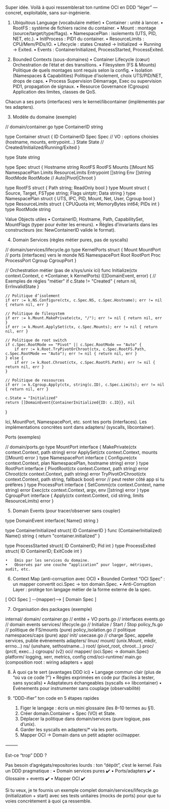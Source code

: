 Super idée. Voilà à quoi ressemblerait ton runtime OCI en DDD “léger” — concret, exploitable, sans sur-ingénierie.

1) Ubiquitous Language (vocabulaire métier)
   •	Container : unité à lancer.
   •	RootFS : système de fichiers racine du container.
   •	Mount : montage (source/target/type/flags).
   •	NamespacePlan : isolements (UTS, PID, NET, etc.).
   •	InitProcess : PID1 du container.
   •	ResourceLimits : CPU/Mem/PIDs/IO.
   •	Lifecycle : states Created → Initialized → Running → Exited.
   •	Events : ContainerInitialized, ProcessStarted, ProcessExited.

2) Bounded Contexts (sous-domaines)
   •	Container Lifecycle (cœur)
   Orchestration de l’état et des transitions.
   •	Filesystem (FS & Mounts)
   Politique de quels montages sont requis selon la config.
   •	Isolation (Namespaces & Capabilities)
   Politique d’isolement, choix UTS/PID/NET, drops de caps.
   •	Process Supervision
   Démarrage, Exec ou supervision PID1, propagation de signaux.
   •	Resource Governance (Cgroups)
   Application des limites, classes de QoS.

Chacun a ses ports (interfaces) vers le kernel/libcontainer (implémentés par tes adapters).

3) Modèle du domaine (exemple)

// domain/container.go
type ContainerID string

type Container struct {
ID        ContainerID
Spec      Spec              // VO : options choisies (hostname, mounts, entrypoint…)
State     State             // Created/Initialized/Running/Exited
}

type State string

type Spec struct {
Hostname      string
RootFS        RootFS
Mounts        []Mount
NS            NamespacePlan
Limits        ResourceLimits
Entrypoint    []string
Env           []string
RootMode      RootMode // Auto|Pivot|Chroot
}

type RootFS struct { Path string; ReadOnly bool }
type Mount struct   { Source, Target, FSType string; Flags uintptr; Data string }
type NamespacePlan  struct { UTS, IPC, PID, Mount, Net, User, Cgroup bool }
type ResourceLimits struct { CPUQuota int; MemoryBytes int64; PIDs int }
type RootMode string

Value Objects utiles
•	ContainerID, Hostname, Path, CapabilitySet, MountFlags (typer pour éviter les erreurs).
•	Règles d’invariants dans les constructeurs (ex: NewContainerID valide le format).

4) Domain Services (règles métier pures, pas de syscalls)

// domain/services/lifecycle.go
type KernelPorts struct {
Mount   MountPort        // ports (interfaces) vers le monde
NS      NamespacePort
Root    RootPort
Proc    ProcessPort
Cgroup  CgroupPort
}

// Orchestration métier (pas de x/sys/unix ici)
func Initialize(ctx context.Context, c *Container, k KernelPorts) ([]DomainEvent, error) {
// Exemples de règles "métier"
if c.State != "Created" { return nil, ErrInvalidState }

    // Politique d’isolement
    if err := k.NS.Configure(ctx, c.Spec.NS, c.Spec.Hostname); err != nil { return nil, err }

    // Politique de filesystem
    if err := k.Mount.MakePrivate(ctx, "/"); err != nil { return nil, err }
    if err := k.Mount.ApplySet(ctx, c.Spec.Mounts); err != nil { return nil, err }

    // Politique de root switch
    if c.Spec.RootMode == "Pivot" || c.Spec.RootMode == "Auto" {
        if err := k.Root.TryPivotOrChroot(ctx, c.Spec.RootFS.Path, c.Spec.RootMode == "Auto"); err != nil { return nil, err }
    } else {
        if err := k.Root.Chroot(ctx, c.Spec.RootFS.Path); err != nil { return nil, err }
    }

    // Politique de ressources
    if err := k.Cgroup.Apply(ctx, string(c.ID), c.Spec.Limits); err != nil { return nil, err }

    c.State = "Initialized"
    return []DomainEvent{ContainerInitialized{ID: c.ID}}, nil
}

Ici, MountPort, NamespacePort, etc. sont tes ports (interfaces). Les implémentations concrètes sont dans adapters/ (syscalls, libcontainer).

Ports (exemples)

// domain/ports.go
type MountPort interface {
MakePrivate(ctx context.Context, path string) error
ApplySet(ctx context.Context, mounts []Mount) error
}
type NamespacePort interface {
Configure(ctx context.Context, plan NamespacePlan, hostname string) error
}
type RootPort interface {
PivotRoot(ctx context.Context, path string) error
Chroot(ctx context.Context, path string) error
TryPivotOrChroot(ctx context.Context, path string, fallback bool) error // peut rester côté app si tu préfères
}
type ProcessPort interface {
SetComm(ctx context.Context, name string) error
Exec(ctx context.Context, argv, env []string) error
}
type CgroupPort interface {
Apply(ctx context.Context, cid string, limits ResourceLimits) error
}

5) Domain Events (pour tracer/observer sans coupler)

type DomainEvent interface{ Name() string }

type ContainerInitialized struct{ ID ContainerID }
func (ContainerInitialized) Name() string { return "container.initialized" }

type ProcessStarted struct{ ID ContainerID; Pid int }
type ProcessExited struct{ ID ContainerID; ExitCode int }

	•	Émis par les services du domaine.
	•	Observés par une couche “application” pour logger, métriques, audit, etc.

6) Context Map (anti-corruption avec OCI)
   •	Bounded Context “OCI Spec” : un mapper convertit oci.Spec → ton domain.Spec.
   •	Anti-Corruption Layer : protège ton langage métier de la forme externe de la spec.

[ OCI Spec ] --(mapper)--> [ Domain Spec ]

7) Organisation des packages (exemple)

internal/
domain/
container.go          // entité + VO
ports.go              // interfaces
events.go             // domain events
services/
lifecycle.go        // Initialize / Start / Stop
policy_fs.go        // politique de FS/mounts (pure)
policy_isolation.go // politique namespaces/caps (pure)
app/
init/
usecase.go          // charge Spec, appelle services, publie événements
adapters/
linux/
mount/   (unix.Mount, mkdir, errno…)
ns/      (unshare, sethostname…)
root/    (pivot_root, chroot…)
proc/    (prctl, exec…)
cgroups/ (v2)
oci/
mapper/  (oci.Spec → domain.Spec)
platform/
logging, xerr, metrics, config
cmd/oci-runtime/
main.go (composition root : wiring adapters + app)

8) À quoi ça te sert (avantages DDD ici)
   •	Langage commun clair (plus de “où va ce code ?”)
   •	Règles exprimées en code pur (faciles à tester, sans syscalls)
   •	Adaptateurs échangeables (syscalls ↔︎ libcontainer)
   •	Événements pour instrumenter sans couplage (observabilité)

9) “DDD-ifier” ton code en 5 étapes rapides
    1.	Figer le langage : écris un mini glossaire (les 8–10 termes au §1).
    2.	Créer domain.Container + Spec (VO) et State.
    3.	Déplacer la politique dans domain/services (pure logique, pas d’unix).
    4.	Garder les syscalls en adapters/* via les ports.
    5.	Mapper OCI → Domain dans un petit adapter oci/mapper.

⸻

Est-ce “trop” DDD ?

Pas besoin d’agrégats/repositories lourds : ton “dépôt”, c’est le kernel. Fais un DDD pragmatique :
•	Domain services pures ✔️
•	Ports/adapters ✔️
•	Glossaire + events ✔️
•	Mapper OCI ✔️

Si tu veux, je te fournis un exemple complet domain/services/lifecycle.go (initialization + start) avec ses tests unitaires (mocks de ports) pour que tu voies concrètement à quoi ça ressemble.